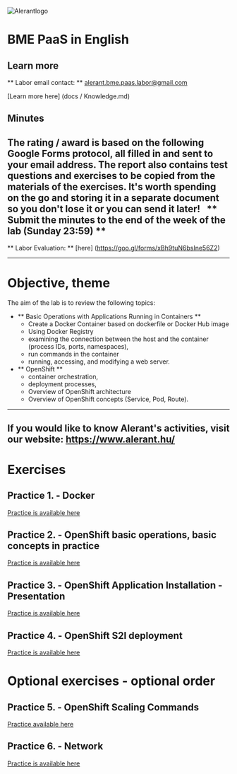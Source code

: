 ![Alerantlogo](https://www.alerant.hu/img/logo.svg)
# BME PaaS in English
## Learn more
** Labor email contact: ** alerant.bme.paas.labor@gmail.com

[Learn more here] (docs / Knowledge.md)

## Minutes
The rating / award is based on the following Google Forms protocol, all filled in and sent to your email address.
The report also contains test questions and exercises to be copied from the materials of the exercises. It's worth spending on the go and storing it in a separate document so you don't lose it or you can send it later!
 
** Submit the minutes to the end of the week of the lab (Sunday 23:59) **
---
** Labor Evaluation: ** [here] (https://goo.gl/forms/xBh9tuN6bsIne56Z2)

---
# Objective, theme
The aim of the lab is to review the following topics:
- ** Basic Operations with Applications Running in Containers **
  - Create a Docker Container based on dockerfile or Docker Hub image
  - Using Docker Registry
  - examining the connection between the host and the container (process IDs, ports, namespaces),
  - run commands in the container
  - running, accessing, and modifying a web server.
- ** OpenShift **
  - container orchestration,
  - deployment processes,
  - Overview of OpenShift architecture
  - Overview of OpenShift concepts (Service, Pod, Route).
---
If you would like to know Alerant's activities, visit our website: https://www.alerant.hu/
---

# Exercises
## Practice 1. - Docker
[Practice is available here](docs/Practice1.md)
## Practice 2. - OpenShift basic operations, basic concepts in practice
[Practice is available here](docs/Practice2.md)
## Practice 3. - OpenShift Application Installation - Presentation
[Practice is available here](docs/Practice3.md)
## Practice 4. - OpenShift S2I deployment
[Practice is available here](docs/Practice4.md)

# Optional exercises - optional order
## Practice 5. - OpenShift Scaling Commands
[Practice available here](docs/Practice5.md)
## Practice 6. - Network
[Practice is available here](docs/Practice6.md)
